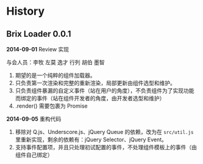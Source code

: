 # History

## Brix Loader 0.0.1

**2014-09-01** Review 实现

与会人员：李牧 左莫 逸才 行列 胡伯 墨智

1. 期望的是一个纯粹的组件加载器。
2. 只负责第一次渲染和完整的重新渲染，局部更新由组件选型和维护。
2. 只负责组件暴漏的自定义事件（站在用户的角度），不负责组件为了实现功能而绑定的事件（站在组件开发者的角度，由开发者选型和维护）
4. .render() 需要包裹为 Promise

**2014-09-05** 重构代码

1. 移除对 Q.js、Underscore.js、jQuery Queue 的依赖，改为在 `src/util.js` 里重新实现，剩余的依赖有：jQuery Selector、jQuery Event。
2. 支持事件配置项，并且只处理初试配置的事件，不处理组件模板上的事件（由组件自己绑定）

<!-- 
错误信息不友好
 -->